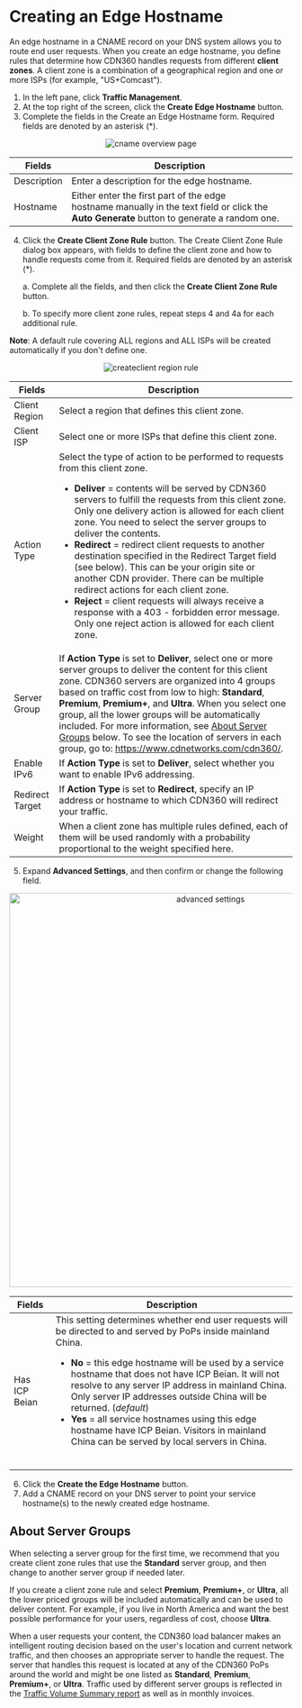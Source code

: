 # Creating an Edge Hostname 

An edge hostname in a CNAME record on your DNS system allows you to route end user requests. When you create an edge hostname, you define rules that determine how CDN360 handles requests from different **client zones**. A client zone is a combination of a geographical region and one or more ISPs (for example, "US+Comcast").

1. In the left pane, click **Traffic Management**.
2. At the top right of the screen, click the **Create Edge Hostname** button. 
3. Complete the fields in the Create an Edge Hostname form. Required fields are denoted by an asterisk (\*).

<p align=center><img src="/docs/resources/images/traffic-management/create-edge-hostname.png" alt="cname overview page"></p>


| **Fields**                               | **Description**                     |
| ---------------------------------------- | ----------------------------------- |
| Description | Enter a description for the edge hostname.  |
| Hostname       | Either enter the first part of the edge hostname manually in the text field or click the **Auto Generate** button to generate a random one. |

4. Click the **Create Client Zone Rule** button. The Create Client Zone Rule dialog box appears, with fields to define the client zone and how to handle requests come from it. Required fields are denoted by an asterisk (\*).

<ul>a. Complete all the fields, and then click the <strong>Create Client Zone Rule</strong> button.</ul>
<ul>b. To specify more client zone rules, repeat steps 4 and 4a for each additional rule.</ul>

**Note**: A default rule covering ALL regions and ALL ISPs will be created automatically if you don't define one.
<p align=center><img src="/docs/resources/images/traffic-management/create-client-zone-rule.png" alt="createclient region rule"></p>

| **Fields**        | **Description**                                                           |
| ----------------- | ------------------------------------------------------------------------- |
| Client Region     | Select a region that defines this client zone.|
| Client ISP        | Select one or more ISPs that define this client zone.|
| Action Type       | Select the type of action to be performed to requests from this client zone. <br><ul><li><strong>Deliver</strong> = contents will be served by CDN360 servers to fulfill the requests from this client zone. Only one delivery action is allowed for each client zone. You need to select the server groups to deliver the contents. </li><li><strong>Redirect</strong> = redirect client requests to another destination specified in the Redirect Target field (see below). This can be your origin site or another CDN provider. There can be multiple redirect actions for each client zone.</li><li><strong>Reject</strong> = client requests will always receive a response with a 403 - forbidden error message. Only one reject action is allowed for each client zone.</li></ul>  
| Server Group      | If <strong>Action Type</strong> is set to <strong>Deliver</strong>, select one or more server groups to deliver the content for this client zone. CDN360 servers are organized into 4 groups based on traffic cost from low to high: <strong>Standard</strong>, <strong>Premium</strong>, <strong>Premium+</strong>, and <strong>Ultra</strong>. When you select one group, all the lower groups will be automatically included. For more information, see [About Server Groups](#about-server-groups) below. To see the location of servers in each group, go to: https://www.cdnetworks.com/cdn360/.|
| Enable IPv6      | If <strong>Action Type</strong> is set to <strong>Deliver</strong>, select whether you want to enable IPv6 addressing.|
| Redirect Target   | If <strong>Action Type</strong> is set to <strong>Redirect</strong>, specify an IP address or hostname to which CDN360 will redirect your traffic. |
| Weight | When a client zone has multiple rules defined, each of them will be used randomly with a probability proportional to the weight specified here. |

5. Expand **Advanced Settings**, and then confirm or change the following field.

<p align=center><img src="/docs/resources/images/traffic-management/edge-hostname-advanced-settings.png" alt="advanced settings" width="700"></p>

| **Fields**      | **Description**                                              |
| --------------- | ------------------------------------------------------------ |
| Has ICP Beian   |   This setting determines whether end user requests will be directed to and served by PoPs inside mainland China. <br><ul><li><strong>No</strong> = this edge hostname will be used by a service hostname that does not have ICP Beian. It will not resolve to any server IP address in mainland China. Only server IP addresses outside China will be returned. (*default*) <li><strong>Yes</strong> = all service hostnames using this edge hostname have ICP Beian. Visitors in mainland China can be served by local servers in China.</li></br></ul>|

6. Click the **Create the Edge Hostname** button.
7. Add a CNAME record on your DNS server to point your service hostname(s) to the newly created edge hostname.
## About Server Groups
When selecting a server group for the first time, we recommend that you create client zone rules that use the **Standard** server group, and then change to another server group if needed later.

If you create a client zone rule and select **Premium**, **Premium+**, or **Ultra**, all the lower priced groups will be included automatically and can be used to deliver content. For example, if you live in North America and want the best possible performance for your users, regardless of cost, choose **Ultra**. <p>When a user requests your content, the CDN360 load balancer makes an intelligent routing decision based on the user's location and current network traffic, and then chooses an appropriate server to handle the request. The server that handles this request is located at any of the CDN360 PoPs around the world and might be one listed as **Standard**, **Premium**, **Premium+**, or **Ultra**. Traffic used by different server groups is reflected in the [Traffic Volume Summary report](</docs/portal/reports.md>) as well as in monthly invoices.
